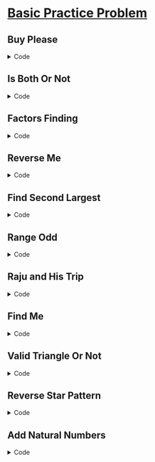 # [Basic Practice Problem](https://www.codechef.com/CCSTART2/)

## Buy Please

<details>
<summary>Code</summary>

```cpp
#include <iostream>
using namespace std;

int main()
{
    int a, b, x, y;
    cin >> a >> b >> x >> y;
    cout << a * x + b * y << endl;
    return 0;
}
```

</details>

## Is Both Or Not

<details>
<summary>Code</summary>

```cpp
#include <iostream>
using namespace std;
int main()
{
    int N;
    cin >> N;
    if ((N % 5 == 0 || N % 11 == 0) && N % 55 != 0)
    {
        cout << "ONE" << endl;
    }
    else if (N % 5 == 0 && N % 11 == 0)
    {
        cout << "BOTH" << endl;
    }
    else if (N % 5 != 0 || N % 11 != 0)
    {
        cout << "NONE" << endl;
    }

    return 0;
}
```

</details>

## Factors Finding

<details>
<summary>Code</summary>

```cpp
#include <iostream>
using namespace std;
int main()
{
    int N;
    cin >> N;
    int ind = 0, count = 0;
    int arr[N];
    for (int i = 1; i <= N; i++)
    {
        if (N % i == 0)
        {
            arr[ind] = i;
            count++;
            ind++;
        }
    }
    cout << count << endl;
    for (int j = 0; j < count; j++)
    {
        cout << arr[j] << " ";
    }
}
```

</details>

## Reverse Me

<details>
<summary>Code</summary>

```cpp
#include <iostream>
using namespace std;

int main()
{
    int n, arr[n];
    cin >> n;
    for (int i = 0; i < n; i++)
    {
        cin >> arr[i];
    }
    for (int j = n - 1; j >= 0; j--)
    {
        cout << arr[j] << " ";
    }

    return 0;
}
```

</details>

## Find Second Largest

<details>
<summary>Code</summary>

```cpp
#include <bits/stdc++.h>
using namespace std;
int main()
{

    long int arr[3];
    for (int i = 0; i < 3; i++)
    {
        cin >> arr[i];
    }

    sort(arr, arr + 3);
    cout << arr[1] << endl;
}
```

</details>

## Range Odd

<details>
<summary>Code</summary>

```cpp
#include <bits/stdc++.h>
using namespace std;
int main()
{
    int L, R;
    cin >> L >> R;
    for (int i = L; i <= R; i++)
    {
        if (i % 2 != 0)
        {
            cout << i << " ";
        }
    }
}
```

</details>

## Raju and His Trip

<details>
<summary>Code</summary>

```cpp
#include <bits/stdc++.h>
using namespace std;
int main()
{
    int N;
    cin >> N;
    if (N % 5 == 0 || N % 6 == 0)
    {
        cout << "YES" << endl;
    }
    else
    {
        cout << "NO" << endl;
    }
}
```

</details>

## Find Me

<details>
<summary>Code</summary>

```cpp
#include <bits/stdc++.h>
using namespace std;
int main()
{
    long int N, K;
    cin >> N >> K;
    long int arr[N];
    int c = 0;
    for (int i = 0; i < N; i++)
    {
        cin >> arr[i];
        if (arr[i] == K)
        {
            c++;
            break;
        }
    }

    if (c == 1)
    {
        cout << "1" << endl;
    }
    else
    {
        cout << "-1" << endl;
    }
}
```

</details>

## Valid Triangle Or Not

<details>
<summary>Code</summary>

```cpp
#include <iostream>
using namespace std;
int main()
{
    int a, b, c;
    cin >> a >> b >> c;
    if (a + b > c && b + c > a && c + a > b)
    {
        cout << "YES" << endl;
    }
    else
    {
        cout << "NO" << endl;
    }
}
```

</details>

## Reverse Star Pattern

<details>
<summary>Code</summary>

```cpp
#include <iostream>
using namespace std;
int main()
{
    int N;
    cin >> N;
    for (int i = N; i > 0; i--)
    {
        for (int j = 0; j <= N; j++)
        {
            if (j >= i)
            {
                cout << "*";
            }
            else
            {
                cout << " ";
            }
        }
        cout << endl;
    }
}
```

</details>

## Add Natural Numbers

<details>
<summary>Code</summary>

```cpp
#include <iostream>
using namespace std;
int main()
{
    long int n;
    cin >> n;
    long int sum = 0;
    for (int i = 1; i <= n; i++)
    {
        sum += i;
    }
    cout << sum << endl;
}
```

</details>
